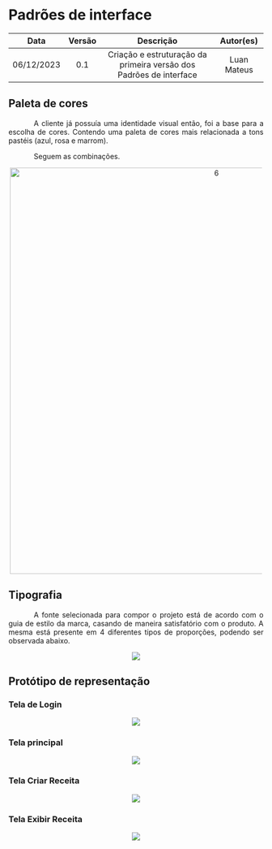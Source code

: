 # Padrões de interface

|    Data    | Versão |                             Descrição                              |  Autor(es)   |
| :--------: | :----: | :----------------------------------------------------------------: | :----------: |
| 06/12/2023 |  0.1   | Criação e estruturação da primeira versão dos Padrões de interface | Luan Mateus |

## Paleta de cores

<p style="text-indent: 50px;text-align: justify;">
A cliente já possuía uma identidade visual então, foi a base para a escolha de cores. Contendo uma paleta de cores mais relacionada a tons pastéis (azul, rosa e marrom).</p>

<p style="text-indent: 50px;text-align: justify;">Seguem as combinações.</p>

<div style="text-align: center; margin: 3px">
<img src="https://user-images.githubusercontent.com/89037018/288729481-3c2d3dfa-2d66-46ae-8704-ebf1da04ac13.png" alt="6" style="width: 50rem">
</div>

## Tipografia

<p style="text-indent: 50px;text-align: justify;">
A fonte selecionada para compor o projeto está de acordo com o guia de estilo da marca, casando de maneira satisfatório com o produto. A mesma está presente em 4 diferentes tipos de proporções, podendo ser observada abaixo.
</p>
<p align="center">
<img src="https://github.com/mdsreq-fga-unb/2023.1-FamilyMusicSystem/assets/89596623/f9b7ec1a-7db7-4900-8645-461bff29793e"/>
</p>

## Protótipo de representação

### Tela de Login

<p align="center">
<img src="https://user-images.githubusercontent.com/89037018/288731448-a130fe68-8ec8-4372-9597-bd400a90bd1b.png"/>
</p>

### Tela principal

<p align="center">
<img src="https://user-images.githubusercontent.com/89037018/288731479-7412f60f-b46d-4c8b-84f5-49a823011e5b.png"/>
</p>

### Tela Criar Receita

<p align="center">
<img src="https://user-images.githubusercontent.com/89037018/288731460-5e1979f2-7d67-45d9-a2c7-c4738568f525.png"/>
</p>

### Tela Exibir Receita

<p align="center">
<img src="https://user-images.githubusercontent.com/89037018/288731507-d634a65e-f08c-4055-a852-3f46ccc445a8.png"/>
</p>